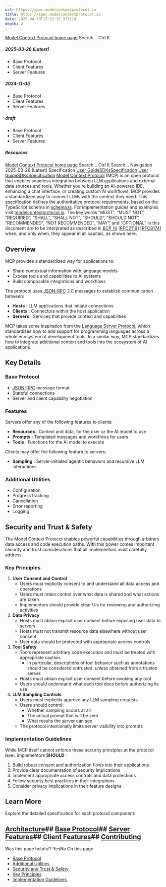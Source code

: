 ```yaml
---
url: https://spec.modelcontextprotocol.io
title: https://spec.modelcontextprotocol.io
date: 2025-04-30T17:22:33.973116
depth: 2
---
```


[Model Context Protocol home page](https://modelcontextprotocol.io/)
Search...
Ctrl K
##### 2025-03-26 (Latest)
  * Base Protocol
  * Client Features
  * Server Features


##### 2024-11-05
  * Base Protocol
  * Client Features
  * Server Features


##### draft
  * Base Protocol
  * Client Features
  * Server Features


##### Resources


[Model Context Protocol home page](https://modelcontextprotocol.io/)
Search...
Ctrl K
Search...
Navigation
2025-03-26 (Latest)
Specification
[User Guide](https://modelcontextprotocol.io/introduction)[SDKs](https://modelcontextprotocol.io/sdk/java/mcp-overview)[Specification](https://modelcontextprotocol.io/specification/2025-03-26)
[User Guide](https://modelcontextprotocol.io/introduction)[SDKs](https://modelcontextprotocol.io/sdk/java/mcp-overview)[Specification](https://modelcontextprotocol.io/specification/2025-03-26)
[Model Context Protocol](https://modelcontextprotocol.io) (MCP) is an open protocol that enables seamless integration between LLM applications and external data sources and tools. Whether you’re building an AI-powered IDE, enhancing a chat interface, or creating custom AI workflows, MCP provides a standardized way to connect LLMs with the context they need.
This specification defines the authoritative protocol requirements, based on the TypeScript schema in [schema.ts](https://github.com/modelcontextprotocol/specification/blob/main/schema/2025-03-26/schema.ts).
For implementation guides and examples, visit [modelcontextprotocol.io](https://modelcontextprotocol.io).
The key words “MUST”, “MUST NOT”, “REQUIRED”, “SHALL”, “SHALL NOT”, “SHOULD”, “SHOULD NOT”, “RECOMMENDED”, “NOT RECOMMENDED”, “MAY”, and “OPTIONAL” in this document are to be interpreted as described in [BCP 14](https://datatracker.ietf.org/doc/html/bcp14) [[RFC2119](https://datatracker.ietf.org/doc/html/rfc2119)] [[RFC8174](https://datatracker.ietf.org/doc/html/rfc8174)] when, and only when, they appear in all capitals, as shown here.
## Overview
MCP provides a standardized way for applications to:
  * Share contextual information with language models
  * Expose tools and capabilities to AI systems
  * Build composable integrations and workflows


The protocol uses [JSON-RPC](https://www.jsonrpc.org/) 2.0 messages to establish communication between:
  * **Hosts** : LLM applications that initiate connections
  * **Clients** : Connectors within the host application
  * **Servers** : Services that provide context and capabilities


MCP takes some inspiration from the [Language Server Protocol](https://microsoft.github.io/language-server-protocol/), which standardizes how to add support for programming languages across a whole ecosystem of development tools. In a similar way, MCP standardizes how to integrate additional context and tools into the ecosystem of AI applications.
## Key Details
### Base Protocol
  * [JSON-RPC](https://www.jsonrpc.org/) message format
  * Stateful connections
  * Server and client capability negotiation


### Features
Servers offer any of the following features to clients:
  * **Resources** : Context and data, for the user or the AI model to use
  * **Prompts** : Templated messages and workflows for users
  * **Tools** : Functions for the AI model to execute


Clients may offer the following feature to servers:
  * **Sampling** : Server-initiated agentic behaviors and recursive LLM interactions


### Additional Utilities
  * Configuration
  * Progress tracking
  * Cancellation
  * Error reporting
  * Logging


## Security and Trust & Safety
The Model Context Protocol enables powerful capabilities through arbitrary data access and code execution paths. With this power comes important security and trust considerations that all implementors must carefully address.
### Key Principles
  1. **User Consent and Control**
     * Users must explicitly consent to and understand all data access and operations
     * Users must retain control over what data is shared and what actions are taken
     * Implementors should provide clear UIs for reviewing and authorizing activities
  2. **Data Privacy**
     * Hosts must obtain explicit user consent before exposing user data to servers
     * Hosts must not transmit resource data elsewhere without user consent
     * User data should be protected with appropriate access controls
  3. **Tool Safety**
     * Tools represent arbitrary code execution and must be treated with appropriate caution. 
       * In particular, descriptions of tool behavior such as annotations should be considered untrusted, unless obtained from a trusted server.
     * Hosts must obtain explicit user consent before invoking any tool
     * Users should understand what each tool does before authorizing its use
  4. **LLM Sampling Controls**
     * Users must explicitly approve any LLM sampling requests
     * Users should control: 
       * Whether sampling occurs at all
       * The actual prompt that will be sent
       * What results the server can see
     * The protocol intentionally limits server visibility into prompts


### Implementation Guidelines
While MCP itself cannot enforce these security principles at the protocol level, implementors **SHOULD** :
  1. Build robust consent and authorization flows into their applications
  2. Provide clear documentation of security implications
  3. Implement appropriate access controls and data protections
  4. Follow security best practices in their integrations
  5. Consider privacy implications in their feature designs


## Learn More
Explore the detailed specification for each protocol component:
## [Architecture](https://modelcontextprotocol.io/specification/architecture)## [Base Protocol](https://modelcontextprotocol.io/specification/basic)## [Server Features](https://modelcontextprotocol.io/specification/server)## [Client Features](https://modelcontextprotocol.io/specification/client)## [Contributing](https://modelcontextprotocol.io/specification/contributing)
Was this page helpful?
YesNo
On this page
  * [Base Protocol](https://modelcontextprotocol.io/specification/2025-03-26#base-protocol)
  * [Additional Utilities](https://modelcontextprotocol.io/specification/2025-03-26#additional-utilities)
  * [Security and Trust & Safety](https://modelcontextprotocol.io/specification/2025-03-26#security-and-trust-%26-safety)
  * [Key Principles](https://modelcontextprotocol.io/specification/2025-03-26#key-principles)
  * [Implementation Guidelines](https://modelcontextprotocol.io/specification/2025-03-26#implementation-guidelines)



